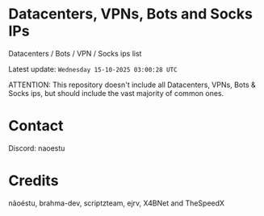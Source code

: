 # Datacenters, VPNs, Bots and Socks IPs
 
Datacenters / Bots / VPN / Socks ips list

Latest update: `Wednesday 15-10-2025 03:00:28 UTC` 

ATTENTION: This repository doesn't include all Datacenters, VPNs, Bots & Socks ips, 
but should include the vast majority of common ones.

# Contact
Discord: naoestu

# Credits
nãoéstu, brahma-dev, scriptzteam, ejrv, X4BNet and TheSpeedX

